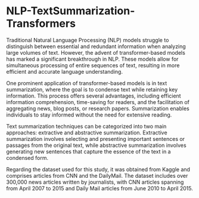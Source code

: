 # NLP-TextSummarization-Transformers
Traditional Natural Language Processing (NLP) models struggle to distinguish between essential and redundant information when analyzing large volumes of text. However, the advent of transformer-based models has marked a significant breakthrough in NLP. These models allow for simultaneous processing of entire sequences of text, resulting in more efficient and accurate language understanding.

One prominent application of transformer-based models is in text summarization, where the goal is to condense text while retaining key information. This process offers several advantages, including efficient information comprehension, time-saving for readers, and the facilitation of aggregating news, blog posts, or research papers. Summarization enables individuals to stay informed without the need for extensive reading.

Text summarization techniques can be categorized into two main approaches: extractive and abstractive summarization. Extractive summarization involves selecting and presenting important sentences or passages from the original text, while abstractive summarization involves generating new sentences that capture the essence of the text in a condensed form.

Regarding the dataset used for this study, it was obtained from Kaggle and comprises articles from CNN and the DailyMail. The dataset includes over 300,000 news articles written by journalists, with CNN articles spanning from April 2007 to 2015 and Daily Mail articles from June 2010 to April 2015.
